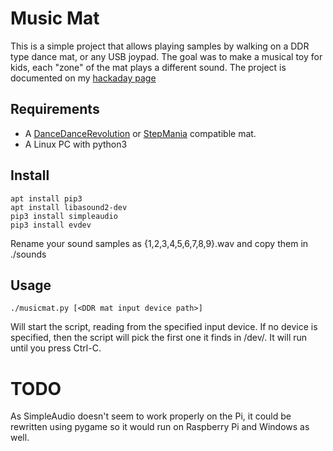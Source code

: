 
# Music Mat

This is a simple project that allows playing samples by walking on a DDR type dance mat, or any USB joypad.
The goal was to make a musical toy for kids, each "zone" of the mat plays a different sound.
The project is documented on my [hackaday page](https://hackaday.io/project/171913-music-mat)

## Requirements

- A [DanceDanceRevolution](https://www.igdb.com/games/dance-dance-revolution) or [StepMania](https://www.stepmania.com) compatible mat.
- A Linux PC with python3


## Install

```
apt install pip3
apt install libasound2-dev
pip3 install simpleaudio
pip3 install evdev
```

Rename your sound samples as {1,2,3,4,5,6,7,8,9}.wav and copy them in ./sounds


## Usage

```
./musicmat.py [<DDR mat input device path>] 
```

Will start the script, reading from the specified input device. If no device is specified, then the script will pick the first one it finds in /dev/.
It will run until you press Ctrl-C.



# TODO

As SimpleAudio doesn't seem to work properly on the Pi, it could be rewritten using pygame so it would run on Raspberry Pi and Windows as well.
